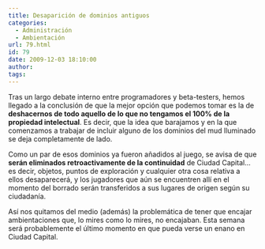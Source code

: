```yaml
---
title: Desaparición de dominios antiguos
categories:
  - Administración
  - Ambientación
url: 79.html
id: 79
date: 2009-12-03 18:10:00
author:
tags:
---
```


Tras un largo debate interno entre programadores y beta-testers, hemos llegado a la conclusión de que la mejor opción que podemos tomar es la de **deshacernos de todo aquello de lo que no tengamos el 100% de la propiedad intelectual**. Es decir, que la idea que barajamos y en la que comenzamos a trabajar de incluir alguno de los dominios del mud Iluminado se deja completamente de lado.

Como un par de esos dominios ya fueron añadidos al juego, se avisa de que **serán eliminados retroactivamente de la continuidad** de Ciudad Capital... es decir, objetos, puntos de exploración y cualquier otra cosa relativa a ellos desaparecerá, y los jugadores que aún se encuentren allí en el momento del borrado serán transferidos a sus lugares de origen según su ciudadanía.

Así nos quitamos del medio (además) la problemática de tener que encajar ambientaciones que, lo mires como lo mires, no encajaban. Esta semana será probablemente el último momento en que pueda verse un enano en Ciudad Capital.